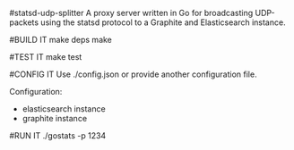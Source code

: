 #statsd-udp-splitter
A proxy server written in Go for broadcasting UDP-packets using the statsd protocol to a Graphite and Elasticsearch instance.

#BUILD IT
make deps
make

#TEST IT
make test

#CONFIG IT
Use ./config.json or provide another configuration file.

Configuration:
* elasticsearch instance
* graphite instance

#RUN IT
./gostats -p 1234
